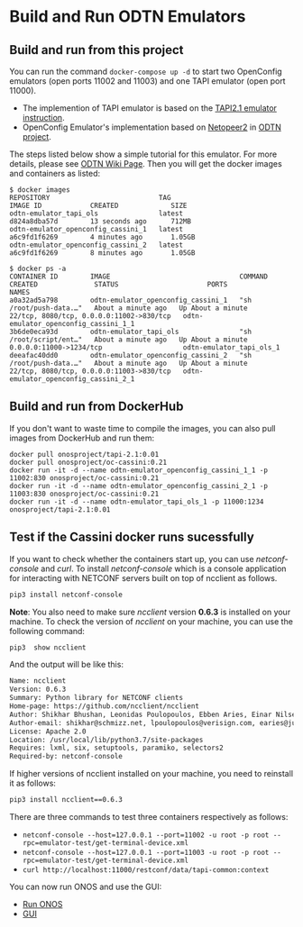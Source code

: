 # Build and Run ODTN Emulators 

## Build and run from this project
You can run the command `docker-compose up -d` to start two OpenConfig emulators (open ports 11002 and 11003) and one TAPI emulator (open port 11000). 
* The implemention of TAPI emulator is based on the [TAPI2.1 emulator instruction](https://docs.google.com/document/d/1YvtFbmir9jxbDp1hJHtYr9tPtDz6_tsxx9xkmG689Ik/edit).
* OpenConfig Emulator's implementation based on [Netopeer2](https://github.com/CESNET/Netopeer2) in [ODTN project](https://www.opennetworking.org/odtn/). 

The steps listed below show a simple tutorial for this emulator. For more details, please see [ODTN Wiki Page](https://wiki.onosproject.org/display/ODTN/ODTN). Then you will get the docker images and containers as listed:
```
$ docker images
REPOSITORY                           TAG                                IMAGE ID            CREATED             SIZE
odtn-emulator_tapi_ols               latest                             d824a8dba57d        13 seconds ago      712MB
odtn-emulator_openconfig_cassini_1   latest                             a6c9fd1f6269        4 minutes ago       1.05GB
odtn-emulator_openconfig_cassini_2   latest                             a6c9fd1f6269        8 minutes ago       1.05GB

$ docker ps -a
CONTAINER ID        IMAGE                                COMMAND                  CREATED              STATUS                      PORTS                                      NAMES
a0a32ad5a798        odtn-emulator_openconfig_cassini_1   "sh /root/push-data.…"   About a minute ago   Up About a minute           22/tcp, 8080/tcp, 0.0.0.0:11002->830/tcp   odtn-emulator_openconfig_cassini_1_1
3b6de0eca93d        odtn-emulator_tapi_ols               "sh /root/script/ent…"   About a minute ago   Up About a minute           0.0.0.0:11000->1234/tcp                    odtn-emulator_tapi_ols_1
deeafac40dd0        odtn-emulator_openconfig_cassini_2   "sh /root/push-data.…"   About a minute ago   Up About a minute           22/tcp, 8080/tcp, 0.0.0.0:11003->830/tcp   odtn-emulator_openconfig_cassini_2_1
```
## Build and run from DockerHub
If you don't want to waste time to compile the images, you can also pull images from DockerHub and run them:

```shell
docker pull onosproject/tapi-2.1:0.01
docker pull onosproject/oc-cassini:0.21
docker run -it -d --name odtn-emulator_openconfig_cassini_1_1 -p 11002:830 onosproject/oc-cassini:0.21
docker run -it -d --name odtn-emulator_openconfig_cassini_2_1 -p 11003:830 onosproject/oc-cassini:0.21
docker run -it -d --name odtn-emulator_tapi_ols_1 -p 11000:1234 onosproject/tapi-2.1:0.01
```

## Test if the Cassini docker runs sucessfully
If you want to check whether the containers start up, you can use *netconf-console* and *curl*. To install *netconf-console* which is a  console application for interacting with NETCONF servers built on top of ncclient as follows.

```bash
pip3 install netconf-console
```

**Note**: You also need to make sure   *ncclient* version **0.6.3**  is installed on your machine. To check the version of *ncclient* on your machine, you can use the following command:
```bash
pip3  show ncclient
```

And the output will be like this:
```bash
Name: ncclient
Version: 0.6.3
Summary: Python library for NETCONF clients
Home-page: https://github.com/ncclient/ncclient
Author: Shikhar Bhushan, Leonidas Poulopoulos, Ebben Aries, Einar Nilsen-Nygaard
Author-email: shikhar@schmizz.net, lpoulopoulos@verisign.com, earies@juniper.net, einarnn@gmail.com
License: Apache 2.0
Location: /usr/local/lib/python3.7/site-packages
Requires: lxml, six, setuptools, paramiko, selectors2
Required-by: netconf-console
```


 If higher versions of ncclient installed on your machine, you need to reinstall it as follows:

```bash
pip3 install ncclient==0.6.3
```


There are three commands to test three containers respectively as follows:

* `netconf-console --host=127.0.0.1 --port=11002 -u root -p root --rpc=emulator-test/get-terminal-device.xml`
* `netconf-console --host=127.0.0.1 --port=11003 -u root -p root --rpc=emulator-test/get-terminal-device.xml`
* `curl http://localhost:11000/restconf/data/tapi-common:context`

You can now run ONOS and use the GUI:
- [Run ONOS](run_onos.md)
- [GUI](gui.md)

